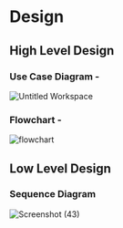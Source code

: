 # Design

## High Level Design 

### Use Case Diagram -
![Untitled Workspace](https://user-images.githubusercontent.com/63411688/114707572-027ec280-9d48-11eb-83f8-6f9a69c46bca.png)

### Flowchart -
![flowchart](https://user-images.githubusercontent.com/63411688/114972675-8c3fa480-9e9c-11eb-9e0a-9e3c640a1f49.png)



## Low Level Design 

### Sequence Diagram

![Screenshot (43)](https://user-images.githubusercontent.com/63411688/114832056-ae2d1e80-9deb-11eb-99b0-414f3f545eee.png)






